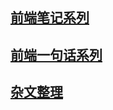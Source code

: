 ## [前端笔记系列](https://github.com/norvca/notes/issues) 
## [前端一句话系列](./oneSentence.md)

## [杂文整理](./others.md)

